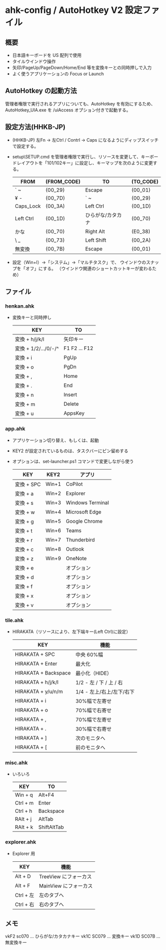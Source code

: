 # ahk-config / AutoHotkey V2 設定ファイル

## 概要

- 日本語キーボードを US 配列で使用
- タイルウインドウ操作
- 矢印/PageUp/PageDown/Home/End 等を変換キーとの同時押しで入力
- よく使うアプリケーションの Focus or Launch

## AutoHotkey の起動方法

管理者権限で実行されるアプリについても、AutoHotkey を有効にするため、
AutoHotkey_UIA.exe を /uiAccess オプション付きで起動する。

## 設定方法(HHKB-JP)

- (HHKB-JP) 左Fn -> 左Ctrl / Contrl -> Caps になるようにディップスイッチで設定する。
- setup\SETUP.cmd を管理者権限で実行し、リソースを変更して、キーボードレイアウトを「101/102キー」に設定し、キーマップを次のように変更する。

    | FROM      | (FROM_CODE) | TO                | (TO_CODE) |
    | --------- | ----------- | ----------------- | --------- |
    | ` ~       | (00_29)     | Escape            | (00_01)   |
    | ¥ -       | (00_7D)     | ` ~               | (00_29)   |
    | Caps_Lock | (00_3A)     | Left Ctrl         | (00_1D)   |
    | Left Ctrl | (00_1D)     | ひらがな/カタカナ | (00_70)   |
    | かな      | (00_70)     | Right Alt         | (E0_38)   |
    | \ _       | (00_73)     | Left Shift        | (00_2A)   |
    | 無変換    | (00_7B)     | Escape            | (00_01)   |

- 設定（Win+I）→「システム」→「マルチタスク」で、
  ウインドウのスナップを「オフ」にする。
  （ウインドウ関連のショートカットキーが変わるため）

## ファイル

### henkan.ahk

- 変換キーと同時押し

    | KEY                  | TO            |
    | -------------------- | ------------- |
    | 変換 + h/j/k/l       | 矢印キー      |
    | 変換 + 1/2/.../0/-/^ | F1 F2 ... F12 |
    | 変換 + i             | PgUp          |
    | 変換 + o             | PgDn          |
    | 変換 + ,             | Home          |
    | 変換 + .             | End           |
    | 変換 + n             | Insert        |
    | 変換 + m             | Delete        |
    | 変換 + u             | AppsKey       |

### app.ahk

- アプリケーション切り替え、もしくは、起動
- KEY2 が設定されているものは、タスクバーにピン留めする
- オプションは、set-launcher.ps1 コマンドで変更しながら使う

    | KEY        | KEY2  | アプリ           |
    | ---------- | ----- | ---------------- |
    | 変換 + SPC | Win+1 | CoPilot          |
    | 変換 + a   | Win+2 | Explorer         |
    | 変換 + s   | Win+3 | Windows Terminal |
    | 変換 + w   | Win+4 | Microsoft Edge   |
    | 変換 + g   | Win+5 | Google Chrome    |
    | 変換 + t   | Win+6 | Teams            |
    | 変換 + r   | Win+7 | Thunderbird      |
    | 変換 + c   | Win+8 | Outlook          |
    | 変換 + z   | Win+9 | OneNote          |
    | 変換 + e   |       | オプション       |
    | 変換 + d   |       | オプション       |
    | 変換 + f   |       | オプション       |
    | 変換 + x   |       | オプション       |
    | 変換 + v   |       | オプション       |

### tile.ahk

- HIRAKATA（リソースにより、左下端キー(Left Ctrl)に設定）

    | KEY                  | 機能                      |
    | -------------------- | ------------------------- |
    | HIRAKATA + SPC       | 中央 60%幅                |
    | HIRAKATA + Enter     | 最大化                    |
    | HIRAKATA + Backspace | 最小化（HIDE）            |
    | HIRAKATA + h/j/k/l   | 1/2 - 左 / 下 / 上 / 右   |
    | HIRAKATA + y/u/n/m   | 1/4 - 左上/右上/左下/右下 |
    | HIRAKATA + i         | 30%幅で左寄せ             |
    | HIRAKATA + o         | 70%幅で右寄せ             |
    | HIRAKATA + ,         | 70%幅で左寄せ             |
    | HIRAKATA + .         | 30%幅で右寄せ             |
    | HIRAKATA + ]         | 次のモニタへ              |
    | HIRAKATA + [         | 前のモニタへ              |

### misc.ahk

- いろいろ

    | KEY      | TO          |
    | -------- | ----------- |
    | Win + q  | Alt+F4      |
    | Ctrl + m | Enter       |
    | Ctrl + h | Backspace   |
    | RAlt + j | AltTab      |
    | RAlt + k | ShiftAltTab |

### explorer.ahk

- Explorer 用

    | KEY       | 機能                  |
    | --------- | --------------------- |
    | Alt + D   | TreeView にフォーカス |
    | Alt + F   | MainView にフォーカス |
    | Ctrl + 左 | 左のタブへ            |
    | Ctrl + 右 | 右のタブへ            |

## メモ

vkF2 sc070 ... ひらがな/カタカナキー
vk1C SC079 ... 変換キー
vk1D SC07B ... 無変換キー
